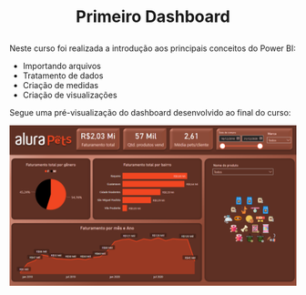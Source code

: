 <h1 align="center"> Primeiro Dashboard </h1>

##

<div align center>

  <p>Neste curso foi realizada a introdução aos principais conceitos do Power BI: </p>
  <ul>
    <li>Importando arquivos</li>
    <li>Tratamento de dados</li>
    <li>Criação de medidas</li>
    <li>Criação de visualizações</li>
  </ul>

  <p>Segue uma pré-visualização do dashboard desenvolvido ao final do curso:</p>

  <img src="./img/dashboard.png">
  
  </div>